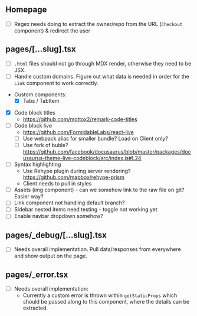 ## Homepage

- [ ] Regex needs doing to extract the owner/repo from the URL (`Checkout` component) & redirect the user

## pages/[...slug].tsx

- [ ] `.html` files should not go through MDX render, otherwise they need to be JSX.
- [ ] Handle custom domains. Figure out what data is needed in order for the `Link` component to work correctly.
- Custom components:
  - [x] Tabs / TabItem
- [x] Code block titles
  - https://github.com/mottox2/remark-code-titles
- [ ] Code block live
  - https://github.com/FormidableLabs/react-live
  - [ ] Use webpack alias for smaller bundle? Load on Client only?
  - [ ] Use fork of buble? https://github.com/facebook/docusaurus/blob/master/packages/docusaurus-theme-live-codeblock/src/index.js#L24
- [ ] Syntax highlighting
  - Use Rehype plugin during server rendering? https://github.com/mapbox/rehype-prism
  - Client needs to pull in styles
- [ ] Assets (img component) - can we somehow link to the raw file on git? Easier way?
- [ ] Link component not handling default branch?
- [ ] Sidebar nested items need testing - toggle not working yet
- [ ] Enable navbar dropdown somehow?

## pages/_debug/[...slug].tsx

- [ ] Needs overall implementation. Pull data/responses from everywhere and show output on the page.

## pages/_error.tsx

- [ ] Needs overall implementation:
   - Currently a custom error is thrown within `getStaticProps` which should be passed along to this component, where the details can be extracted.